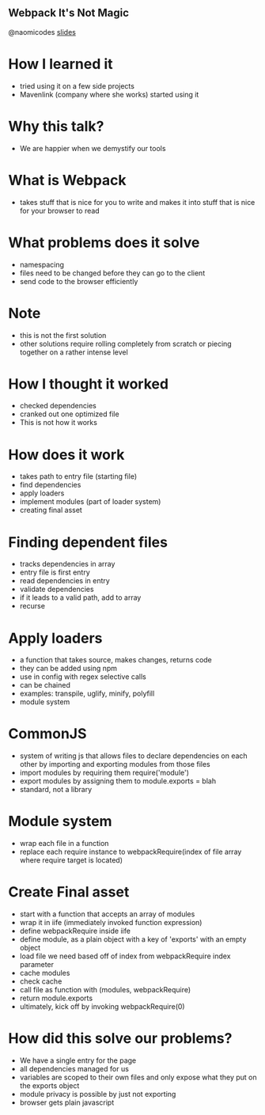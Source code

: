 Webpack It's Not Magic
----------------------

@naomicodes
[slides](https://naomijacobs.github.io/WebpackTalk)

How I learned it
================

* tried using it on a few side projects
* Mavenlink (company where she works) started using it

Why this talk?
==============

* We are happier when we demystify our tools

What is Webpack
===============

* takes stuff that is nice for you to write and makes it into stuff that is nice for your browser to read

What problems does it solve
===========================

* namespacing
* files need to be changed before they can go to the client
* send code to the browser efficiently

Note
====

* this is not the first solution
* other solutions require rolling completely from scratch or piecing together on a rather intense level

How I thought it worked
=======================

* checked dependencies
* cranked out one optimized file
* This is not how it works

How does it work
================

* takes path to entry file (starting file)
* find dependencies
* apply loaders
* implement modules (part of loader system)
* creating final asset

Finding dependent files
=======================

* tracks dependencies in array
* entry file is first entry
* read dependencies in entry
* validate dependencies
* if it leads to a valid path, add to array
* recurse

Apply loaders
=============

* a function that takes source, makes changes, returns code
* they can be added using npm
* use in config with regex selective calls
* can be chained
* examples: transpile, uglify, minify, polyfill
* module system

CommonJS
========

* system of writing js that allows files to declare dependencies on each other by importing and exporting modules from those files
* import modules by requiring them require('module')
* export modules by assigning them to module.exports = blah
* standard, not a library

Module system
=============

* wrap each file in a function
* replace each require instance to webpackRequire(index of file array where require target is located)

Create Final asset
==================

* start with a function that accepts an array of modules
* wrap it in iife (immediately invoked function expression)
* define webpackRequire inside iife
* define module, as a plain object with a key of 'exports' with an empty object
* load file we need based off of index from webpackRequire index parameter
* cache modules
* check cache
* call file as function with (modules, webpackRequire)
* return module.exports
* ultimately, kick off by invoking webpackRequire(0)

How did this solve our problems?
================================

* We have a single entry for the page
* all dependencies managed for us
* variables are scoped to their own files and only expose what they put on the exports object
* module privacy is possible by just not exporting
* browser gets plain javascript
